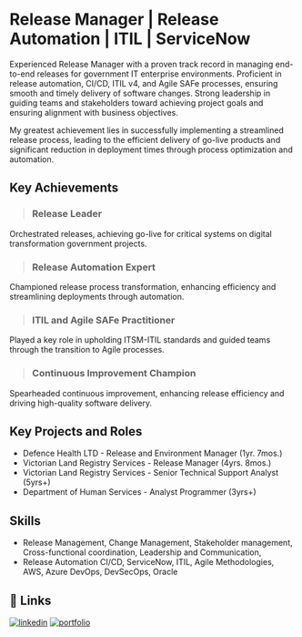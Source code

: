 # Release Manager | Release Automation | ITIL | ServiceNow
Experienced Release Manager with a proven track record in managing end-to-end releases for government IT enterprise environments. Proficient in release automation, CI/CD, ITIL v4, and Agile SAFe processes, ensuring smooth and timely delivery of software changes. Strong leadership in guiding teams and stakeholders toward achieving project goals and ensuring alignment with business objectives. 

My greatest achievement lies in successfully implementing a streamlined release process, leading to the efficient delivery of go-live products and significant reduction in deployment times through process optimization and automation.
## Key Achievements
>### Release Leader
Orchestrated releases, achieving go-live for critical systems on digital transformation government projects.
>### Release Automation Expert
Championed release process transformation, enhancing efficiency and streamlining deployments through automation.
>### ITIL and Agile SAFe Practitioner
Played a key role in upholding ITSM-ITIL standards and guided teams through the transition to Agile processes.
>### Continuous Improvement Champion
Spearheaded continuous improvement, enhancing release efficiency and driving high-quality software delivery.

## Key Projects and Roles
* Defence Health LTD - Release and Environment Manager (1yr. 7mos.)
* Victorian Land Registry Services - Release Manager (4yrs. 8mos.) 
* Victorian Land Registry Services - Senior Technical Support Analyst (5yrs+)
* Department of Human Services - Analyst Programmer (3yrs+)
  
## Skills
- Release Management, Change Management, Stakeholder management, Cross-functional coordination, Leadership and Communication,
- Release Automation CI/CD, ServiceNow, ITIL, Agile Methodologies, AWS, Azure DevOps, DevSecOps, Oracle

## 🔗 Links
[![linkedin](https://img.shields.io/badge/view_my_linkedin-0A66C2?style=for-the-badge&logo=linkedin&logoColor=white)](https://www.linkedin.com/in/lawrencesanares/)
[![portfolio](https://img.shields.io/badge/check_my_Slideshare-000?style=for-the-badge&logo=ko-fi&logoColor=white)](https://www.slideshare.net/LawrenceSanares)


